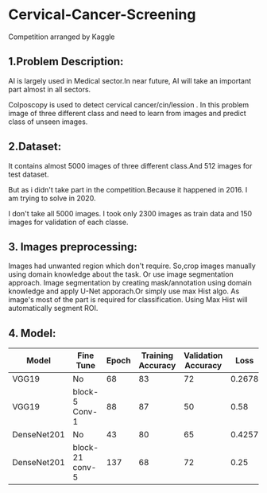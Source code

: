 # Cervical-Cancer-Screening
Competition arranged by Kaggle

## 1.Problem Description:

AI is largely used in Medical sector.In near future, AI will take an important part almost in all sectors.

Colposcopy is used to detect cervical cancer/cin/lession . In this problem image of three different class and need to learn from images and predict class of unseen images.

## 2.Dataset: 
 
It contains almost 5000 images of three different class.And 512 images for test dataset.

But as i didn't take part in the competition.Because it happened in 2016. I am trying to solve in 2020. 

I don't take all 5000 images. I took only 2300 images as train data and 150 images for validation of  each classe.

## 3. Images preprocessing:

Images had unwanted region which don't require. So,crop images manually using domain knowledge about the task. Or use image segmentation approach. Image segmentation by creating mask/annotation using domain knowledge and apply U-Net apporach.Or simply use max Hist algo. As image's most of the part is required for classification. Using Max Hist will automatically segment ROI.

## 4. Model:

| Model | Fine Tune | Epoch | Training Accuracy | Validation Accuracy | Loss |
| --- | --- | --- | --- | --- | --- |
| VGG19 | No | 68 | 83 | 72 | 0.2678 |
| VGG19 | block-5 Conv-1 | 88 | 87 | 50 | 0.58 |
| DenseNet201 | No | 43 | 80 | 65 | 0.4257 |
| DenseNet201 | block-21 conv-5 | 137 | 68 | 72 | 0.25 |
